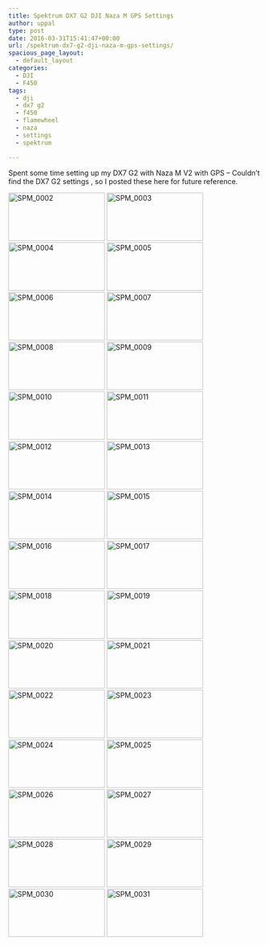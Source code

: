 ```yaml
---
title: Spektrum DX7 G2 DJI Naza M GPS Settings
author: uppal
type: post
date: 2016-03-31T15:41:47+00:00
url: /spektrum-dx7-g2-dji-naza-m-gps-settings/
spacious_page_layout:
  - default_layout
categories:
  - DJI
  - F450
tags:
  - dji
  - dx7 g2
  - f450
  - flamewheel
  - naza
  - settings
  - spektrum

---
```

Spent some time setting up my DX7 G2 with Naza M V2 with GPS &#8211; Couldn&#8217;t find the DX7 G2 settings , so I posted these here for future reference.

<a href="http://linux.net.pk/blog/wp-content/uploads/2016/03/SPM_0002-1.bmp" rel="attachment wp-att-321"><img class="alignnone size-medium wp-image-321" src="http://linux.net.pk/blog/wp-content/uploads/2016/03/SPM_0002-1.bmp" alt="SPM_0002" width="192" height="96" /></a> <a href="http://linux.net.pk/blog/wp-content/uploads/2016/03/SPM_0003-1.bmp" rel="attachment wp-att-322"><img class="alignnone size-medium wp-image-322" src="http://linux.net.pk/blog/wp-content/uploads/2016/03/SPM_0003-1.bmp" alt="SPM_0003" width="192" height="96" /></a> <a href="http://linux.net.pk/blog/wp-content/uploads/2016/03/SPM_0004-1.bmp" rel="attachment wp-att-323"><img class="alignnone size-medium wp-image-323" src="http://linux.net.pk/blog/wp-content/uploads/2016/03/SPM_0004-1.bmp" alt="SPM_0004" width="192" height="96" /></a> <a href="http://linux.net.pk/blog/wp-content/uploads/2016/03/SPM_0005-1.bmp" rel="attachment wp-att-324"><img class="alignnone size-medium wp-image-324" src="http://linux.net.pk/blog/wp-content/uploads/2016/03/SPM_0005-1.bmp" alt="SPM_0005" width="192" height="96" /></a> <a href="http://linux.net.pk/blog/wp-content/uploads/2016/03/SPM_0006-1.bmp" rel="attachment wp-att-325"><img class="alignnone size-medium wp-image-325" src="http://linux.net.pk/blog/wp-content/uploads/2016/03/SPM_0006-1.bmp" alt="SPM_0006" width="192" height="96" /></a> <a href="http://linux.net.pk/blog/wp-content/uploads/2016/03/SPM_0007-1.bmp" rel="attachment wp-att-326"><img class="alignnone size-medium wp-image-326" src="http://linux.net.pk/blog/wp-content/uploads/2016/03/SPM_0007-1.bmp" alt="SPM_0007" width="192" height="96" /></a> <a href="http://linux.net.pk/blog/wp-content/uploads/2016/03/SPM_0008-1.bmp" rel="attachment wp-att-327"><img class="alignnone size-medium wp-image-327" src="http://linux.net.pk/blog/wp-content/uploads/2016/03/SPM_0008-1.bmp" alt="SPM_0008" width="192" height="96" /></a> <a href="http://linux.net.pk/blog/wp-content/uploads/2016/03/SPM_0009-1.bmp" rel="attachment wp-att-328"><img class="alignnone size-medium wp-image-328" src="http://linux.net.pk/blog/wp-content/uploads/2016/03/SPM_0009-1.bmp" alt="SPM_0009" width="192" height="96" /></a> <a href="http://linux.net.pk/blog/wp-content/uploads/2016/03/SPM_0010-1.bmp" rel="attachment wp-att-329"><img class="alignnone size-medium wp-image-329" src="http://linux.net.pk/blog/wp-content/uploads/2016/03/SPM_0010-1.bmp" alt="SPM_0010" width="192" height="96" /></a> <a href="http://linux.net.pk/blog/wp-content/uploads/2016/03/SPM_0011-1.bmp" rel="attachment wp-att-330"><img class="alignnone size-medium wp-image-330" src="http://linux.net.pk/blog/wp-content/uploads/2016/03/SPM_0011-1.bmp" alt="SPM_0011" width="192" height="96" /></a> <a href="http://linux.net.pk/blog/wp-content/uploads/2016/03/SPM_0012-1.bmp" rel="attachment wp-att-331"><img class="alignnone size-medium wp-image-331" src="http://linux.net.pk/blog/wp-content/uploads/2016/03/SPM_0012-1.bmp" alt="SPM_0012" width="192" height="96" /></a> <a href="http://linux.net.pk/blog/wp-content/uploads/2016/03/SPM_0013-1.bmp" rel="attachment wp-att-332"><img class="alignnone size-medium wp-image-332" src="http://linux.net.pk/blog/wp-content/uploads/2016/03/SPM_0013-1.bmp" alt="SPM_0013" width="192" height="96" /></a> <a href="http://linux.net.pk/blog/wp-content/uploads/2016/03/SPM_0014-1.bmp" rel="attachment wp-att-333"><img class="alignnone size-medium wp-image-333" src="http://linux.net.pk/blog/wp-content/uploads/2016/03/SPM_0014-1.bmp" alt="SPM_0014" width="192" height="96" /></a> <a href="http://linux.net.pk/blog/wp-content/uploads/2016/03/SPM_0015-1.bmp" rel="attachment wp-att-334"><img class="alignnone size-medium wp-image-334" src="http://linux.net.pk/blog/wp-content/uploads/2016/03/SPM_0015-1.bmp" alt="SPM_0015" width="192" height="96" /></a> <a href="http://linux.net.pk/blog/wp-content/uploads/2016/03/SPM_0016-1.bmp" rel="attachment wp-att-335"><img class="alignnone size-medium wp-image-335" src="http://linux.net.pk/blog/wp-content/uploads/2016/03/SPM_0016-1.bmp" alt="SPM_0016" width="192" height="96" /></a> <a href="http://linux.net.pk/blog/wp-content/uploads/2016/03/SPM_0017-3.bmp" rel="attachment wp-att-336"><img class="alignnone size-medium wp-image-336" src="http://linux.net.pk/blog/wp-content/uploads/2016/03/SPM_0017-3.bmp" alt="SPM_0017" width="192" height="96" /></a> <a href="http://linux.net.pk/blog/wp-content/uploads/2016/03/SPM_0018-3.bmp" rel="attachment wp-att-337"><img class="alignnone size-medium wp-image-337" src="http://linux.net.pk/blog/wp-content/uploads/2016/03/SPM_0018-3.bmp" alt="SPM_0018" width="192" height="96" /></a> <a href="http://linux.net.pk/blog/wp-content/uploads/2016/03/SPM_0019-3.bmp" rel="attachment wp-att-338"><img class="alignnone size-medium wp-image-338" src="http://linux.net.pk/blog/wp-content/uploads/2016/03/SPM_0019-3.bmp" alt="SPM_0019" width="192" height="96" /></a> <a href="http://linux.net.pk/blog/wp-content/uploads/2016/03/SPM_0020-3.bmp" rel="attachment wp-att-339"><img class="alignnone size-medium wp-image-339" src="http://linux.net.pk/blog/wp-content/uploads/2016/03/SPM_0020-3.bmp" alt="SPM_0020" width="192" height="96" /></a> <a href="http://linux.net.pk/blog/wp-content/uploads/2016/03/SPM_0021-3.bmp" rel="attachment wp-att-340"><img class="alignnone size-medium wp-image-340" src="http://linux.net.pk/blog/wp-content/uploads/2016/03/SPM_0021-3.bmp" alt="SPM_0021" width="192" height="96" /></a> <a href="http://linux.net.pk/blog/wp-content/uploads/2016/03/SPM_0022-3.bmp" rel="attachment wp-att-341"><img class="alignnone size-medium wp-image-341" src="http://linux.net.pk/blog/wp-content/uploads/2016/03/SPM_0022-3.bmp" alt="SPM_0022" width="192" height="96" /></a> <a href="http://linux.net.pk/blog/wp-content/uploads/2016/03/SPM_0023-3.bmp" rel="attachment wp-att-342"><img class="alignnone size-medium wp-image-342" src="http://linux.net.pk/blog/wp-content/uploads/2016/03/SPM_0023-3.bmp" alt="SPM_0023" width="192" height="96" /></a> <a href="http://linux.net.pk/blog/wp-content/uploads/2016/03/SPM_0024-3.bmp" rel="attachment wp-att-343"><img class="alignnone size-medium wp-image-343" src="http://linux.net.pk/blog/wp-content/uploads/2016/03/SPM_0024-3.bmp" alt="SPM_0024" width="192" height="96" /></a> <a href="http://linux.net.pk/blog/wp-content/uploads/2016/03/SPM_0025-3.bmp" rel="attachment wp-att-344"><img class="alignnone size-medium wp-image-344" src="http://linux.net.pk/blog/wp-content/uploads/2016/03/SPM_0025-3.bmp" alt="SPM_0025" width="192" height="96" /></a> <a href="http://linux.net.pk/blog/wp-content/uploads/2016/03/SPM_0026-3.bmp" rel="attachment wp-att-345"><img class="alignnone size-medium wp-image-345" src="http://linux.net.pk/blog/wp-content/uploads/2016/03/SPM_0026-3.bmp" alt="SPM_0026" width="192" height="96" /></a> <a href="http://linux.net.pk/blog/wp-content/uploads/2016/03/SPM_0027-3.bmp" rel="attachment wp-att-346"><img class="alignnone size-medium wp-image-346" src="http://linux.net.pk/blog/wp-content/uploads/2016/03/SPM_0027-3.bmp" alt="SPM_0027" width="192" height="96" /></a> <a href="http://linux.net.pk/blog/wp-content/uploads/2016/03/SPM_0028-3.bmp" rel="attachment wp-att-347"><img class="alignnone size-medium wp-image-347" src="http://linux.net.pk/blog/wp-content/uploads/2016/03/SPM_0028-3.bmp" alt="SPM_0028" width="192" height="96" /></a> <a href="http://linux.net.pk/blog/wp-content/uploads/2016/03/SPM_0029-3.bmp" rel="attachment wp-att-348"><img class="alignnone size-medium wp-image-348" src="http://linux.net.pk/blog/wp-content/uploads/2016/03/SPM_0029-3.bmp" alt="SPM_0029" width="192" height="96" /></a> <a href="http://linux.net.pk/blog/wp-content/uploads/2016/03/SPM_0030-3.bmp" rel="attachment wp-att-349"><img class="alignnone size-medium wp-image-349" src="http://linux.net.pk/blog/wp-content/uploads/2016/03/SPM_0030-3.bmp" alt="SPM_0030" width="192" height="96" /></a> <a href="http://linux.net.pk/blog/wp-content/uploads/2016/03/SPM_0031-3.bmp" rel="attachment wp-att-350"><img class="alignnone size-full wp-image-350" src="http://linux.net.pk/blog/wp-content/uploads/2016/03/SPM_0031-3.bmp" alt="SPM_0031" width="192" height="96" /></a>

<!-- AdSense Now! Lite: PreFiltered - NoAds [ WP is not in the loop. ] -->